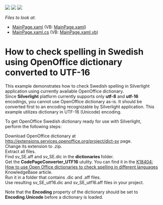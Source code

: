 <!-- default badges list -->
![](https://img.shields.io/endpoint?url=https://codecentral.devexpress.com/api/v1/VersionRange/128607985/11.1.7%2B)
[![](https://img.shields.io/badge/Open_in_DevExpress_Support_Center-FF7200?style=flat-square&logo=DevExpress&logoColor=white)](https://supportcenter.devexpress.com/ticket/details/E3395)
[![](https://img.shields.io/badge/📖_How_to_use_DevExpress_Examples-e9f6fc?style=flat-square)](https://docs.devexpress.com/GeneralInformation/403183)
<!-- default badges end -->
<!-- default file list -->
*Files to look at*:

* [MainPage.xaml](./CS/DXSpellChecker_Sample_UTF16/MainPage.xaml) (VB: [MainPage.xaml](./VB/DXSpellChecker_Sample_UTF16/MainPage.xaml))
* [MainPage.xaml.cs](./CS/DXSpellChecker_Sample_UTF16/MainPage.xaml.cs) (VB: [MainPage.xaml.vb](./VB/DXSpellChecker_Sample_UTF16/MainPage.xaml.vb))
<!-- default file list end -->
# How to check spelling in Swedish using OpenOffice dictionary converted to UTF-16


<p>This example demonstrates how to check Swedish spelling in Silverlight application using currently available OpenOffice dictionary.<br />
Since <strong>Silverlight</strong> platform currently supports only <strong>utf-8</strong> and <strong>utf-16</strong> encodings, you cannot use OpenOffice dictionary as-is. It should be converted first to an encoding recognizable by Silverlight application. This example utilizes dictionary in UTF-16 (Unicode) encoding.</p><p>To get OpenOffice Swedish dictionary ready for use with Silverlight, perform the following steps: </p><p>Download OpenOffice dictionary at <u><a href="http://extensions.services.openoffice.org/project/dict-sv">http://extensions.services.openoffice.org/project/dict-sv</a></u> page.<br />
Change its extension to .zip.<br />
Extract all files. <br />
Find sv_SE.aff and sv_SE.dic in the <strong>dictionaries </strong>folder.<br />
Get the <strong>CodePageConverter_UTF16</strong> utulity. You can find it in the <a href="https://www.devexpress.com/Support/Center/p/K18404">K18404: How to use Open Office dictionaries to check spelling in different languages</a> KnowledgeBase article.<br />
Run it in a folder that contains .dic and .aff files.<br />
Use resulting sv_SE_utf16.dic and sv_SE_utf16.aff files in your project.</p><p>Note that the <strong>Encoding</strong> property of the dictionary should be set to <strong>Encoding.Unicode</strong> before a dictionary is loaded.</p>

<br/>


